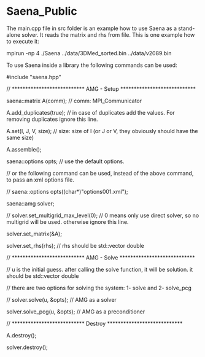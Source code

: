 # Saena_Public

The main.cpp file in src folder is an example how to use Saena as a stand-alone solver. It reads the matrix and rhs from file. This is one example how to execute it:

mpirun -np 4 ./Saena ../data/3DMed_sorted.bin ../data/v2089.bin


To use Saena inside a library the following commands can be used:

#include "saena.hpp"

// *************************** AMG - Setup ****************************

saena::matrix A(comm); // comm: MPI_Communicator

A.add_duplicates(true); // in case of duplicates add the values. For removing duplicates ignore this line.

A.set(I, J, V, size); // size: size of I (or J or V, they obviously should have the same size)

A.assemble();

saena::options opts; // use the default options.

// or the following command can be used, instead of the above command, to pass an xml options file.

// saena::options opts((char*)"options001.xml");

saena::amg solver;

// solver.set_multigrid_max_level(0); // 0 means only use direct solver, so no multigrid will be used. otherwise ignore this line.

solver.set_matrix(&A);

solver.set_rhs(rhs); // rhs should be std::vector double

// *************************** AMG - Solve ****************************

// u is the initial guess. after calling the solve function, it will be solution. it should be std::vector double

// there are two options for solving the system: 1- solve and 2- solve_pcg
  
// solver.solve(u, &opts); // AMG as a solver

solver.solve_pcg(u, &opts); // AMG as a preconditioner

// *************************** Destroy ****************************

A.destroy();

solver.destroy();

